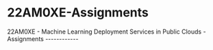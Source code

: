 # 22AM0XE-Assignments
22AM0XE - Machine Learning Deployment Services in Public Clouds - Assignments ------------

